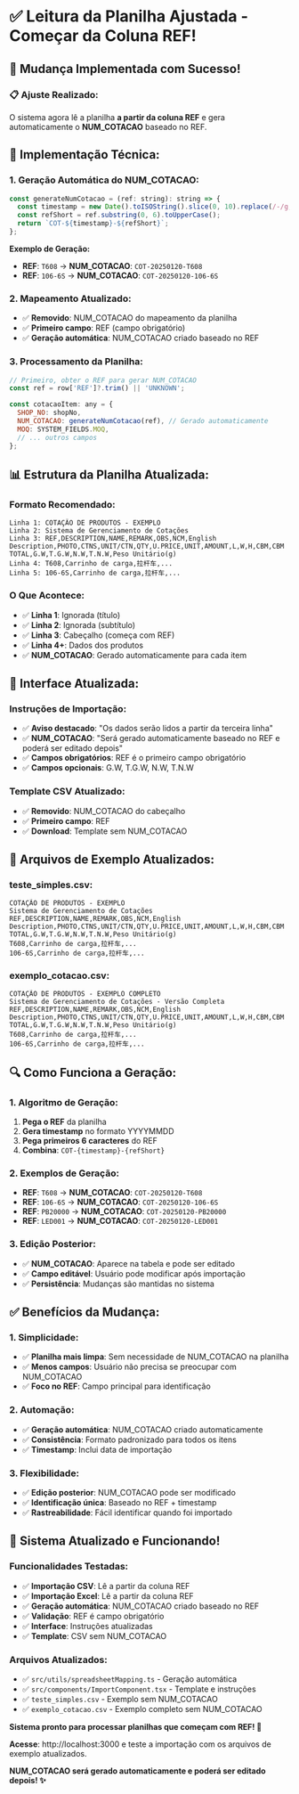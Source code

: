 # ✅ Leitura da Planilha Ajustada - Começar da Coluna REF!

## 🎯 Mudança Implementada com Sucesso!

### **📋 Ajuste Realizado:**
O sistema agora lê a planilha **a partir da coluna REF** e gera automaticamente o **NUM_COTACAO** baseado no REF.

## 🔧 Implementação Técnica:

### **1. Geração Automática do NUM_COTACAO:**
```javascript
const generateNumCotacao = (ref: string): string => {
  const timestamp = new Date().toISOString().slice(0, 10).replace(/-/g, '');
  const refShort = ref.substring(0, 6).toUpperCase();
  return `COT-${timestamp}-${refShort}`;
};
```

**Exemplo de Geração:**
- **REF**: `T608` → **NUM_COTACAO**: `COT-20250120-T608`
- **REF**: `106-6S` → **NUM_COTACAO**: `COT-20250120-106-6S`

### **2. Mapeamento Atualizado:**
- ✅ **Removido**: NUM_COTACAO do mapeamento da planilha
- ✅ **Primeiro campo**: REF (campo obrigatório)
- ✅ **Geração automática**: NUM_COTACAO criado baseado no REF

### **3. Processamento da Planilha:**
```javascript
// Primeiro, obter o REF para gerar NUM_COTACAO
const ref = row['REF']?.trim() || 'UNKNOWN';

const cotacaoItem: any = {
  SHOP_NO: shopNo,
  NUM_COTACAO: generateNumCotacao(ref), // Gerado automaticamente
  MOQ: SYSTEM_FIELDS.MOQ,
  // ... outros campos
};
```

## 📊 Estrutura da Planilha Atualizada:

### **Formato Recomendado:**
```
Linha 1: COTAÇÃO DE PRODUTOS - EXEMPLO
Linha 2: Sistema de Gerenciamento de Cotações
Linha 3: REF,DESCRIPTION,NAME,REMARK,OBS,NCM,English Description,PHOTO,CTNS,UNIT/CTN,QTY,U.PRICE,UNIT,AMOUNT,L,W,H,CBM,CBM TOTAL,G.W,T.G.W,N.W,T.N.W,Peso Unitário(g)
Linha 4: T608,Carrinho de carga,拉杆车,...
Linha 5: 106-6S,Carrinho de carga,拉杆车,...
```

### **O Que Acontece:**
- ✅ **Linha 1**: Ignorada (título)
- ✅ **Linha 2**: Ignorada (subtítulo)
- ✅ **Linha 3**: Cabeçalho (começa com REF)
- ✅ **Linha 4+**: Dados dos produtos
- ✅ **NUM_COTACAO**: Gerado automaticamente para cada item

## 🎨 Interface Atualizada:

### **Instruções de Importação:**
- ✅ **Aviso destacado**: "Os dados serão lidos a partir da terceira linha"
- ✅ **NUM_COTACAO**: "Será gerado automaticamente baseado no REF e poderá ser editado depois"
- ✅ **Campos obrigatórios**: REF é o primeiro campo obrigatório
- ✅ **Campos opcionais**: G.W, T.G.W, N.W, T.N.W

### **Template CSV Atualizado:**
- ✅ **Removido**: NUM_COTACAO do cabeçalho
- ✅ **Primeiro campo**: REF
- ✅ **Download**: Template sem NUM_COTACAO

## 📁 Arquivos de Exemplo Atualizados:

### **teste_simples.csv:**
```
COTAÇÃO DE PRODUTOS - EXEMPLO
Sistema de Gerenciamento de Cotações
REF,DESCRIPTION,NAME,REMARK,OBS,NCM,English Description,PHOTO,CTNS,UNIT/CTN,QTY,U.PRICE,UNIT,AMOUNT,L,W,H,CBM,CBM TOTAL,G.W,T.G.W,N.W,T.N.W,Peso Unitário(g)
T608,Carrinho de carga,拉杆车,...
106-6S,Carrinho de carga,拉杆车,...
```

### **exemplo_cotacao.csv:**
```
COTAÇÃO DE PRODUTOS - EXEMPLO COMPLETO
Sistema de Gerenciamento de Cotações - Versão Completa
REF,DESCRIPTION,NAME,REMARK,OBS,NCM,English Description,PHOTO,CTNS,UNIT/CTN,QTY,U.PRICE,UNIT,AMOUNT,L,W,H,CBM,CBM TOTAL,G.W,T.G.W,N.W,T.N.W,Peso Unitário(g)
T608,Carrinho de carga,拉杆车,...
106-6S,Carrinho de carga,拉杆车,...
```

## 🔍 Como Funciona a Geração:

### **1. Algoritmo de Geração:**
1. **Pega o REF** da planilha
2. **Gera timestamp** no formato YYYYMMDD
3. **Pega primeiros 6 caracteres** do REF
4. **Combina**: `COT-{timestamp}-{refShort}`

### **2. Exemplos de Geração:**
- **REF**: `T608` → **NUM_COTACAO**: `COT-20250120-T608`
- **REF**: `106-6S` → **NUM_COTACAO**: `COT-20250120-106-6S`
- **REF**: `PB20000` → **NUM_COTACAO**: `COT-20250120-PB20000`
- **REF**: `LED001` → **NUM_COTACAO**: `COT-20250120-LED001`

### **3. Edição Posterior:**
- ✅ **NUM_COTACAO**: Aparece na tabela e pode ser editado
- ✅ **Campo editável**: Usuário pode modificar após importação
- ✅ **Persistência**: Mudanças são mantidas no sistema

## ✅ Benefícios da Mudança:

### **1. Simplicidade:**
- ✅ **Planilha mais limpa**: Sem necessidade de NUM_COTACAO na planilha
- ✅ **Menos campos**: Usuário não precisa se preocupar com NUM_COTACAO
- ✅ **Foco no REF**: Campo principal para identificação

### **2. Automação:**
- ✅ **Geração automática**: NUM_COTACAO criado automaticamente
- ✅ **Consistência**: Formato padronizado para todos os itens
- ✅ **Timestamp**: Inclui data de importação

### **3. Flexibilidade:**
- ✅ **Edição posterior**: NUM_COTACAO pode ser modificado
- ✅ **Identificação única**: Baseado no REF + timestamp
- ✅ **Rastreabilidade**: Fácil identificar quando foi importado

## 🚀 Sistema Atualizado e Funcionando!

### **Funcionalidades Testadas:**
- ✅ **Importação CSV**: Lê a partir da coluna REF
- ✅ **Importação Excel**: Lê a partir da coluna REF
- ✅ **Geração automática**: NUM_COTACAO criado baseado no REF
- ✅ **Validação**: REF é campo obrigatório
- ✅ **Interface**: Instruções atualizadas
- ✅ **Template**: CSV sem NUM_COTACAO

### **Arquivos Atualizados:**
- ✅ `src/utils/spreadsheetMapping.ts` - Geração automática
- ✅ `src/components/ImportComponent.tsx` - Template e instruções
- ✅ `teste_simples.csv` - Exemplo sem NUM_COTACAO
- ✅ `exemplo_cotacao.csv` - Exemplo completo sem NUM_COTACAO

**Sistema pronto para processar planilhas que começam com REF! 🎉**

**Acesse**: http://localhost:3000 e teste a importação com os arquivos de exemplo atualizados.

**NUM_COTACAO será gerado automaticamente e poderá ser editado depois! ✨**







